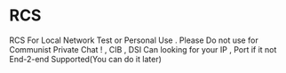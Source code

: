 # RCS
RCS For Local Network Test or Personal Use . Please Do not use for Communist Private Chat ! , CIB  , DSI Can looking for your IP , Port if it not End-2-end Supported(You can do it later)
